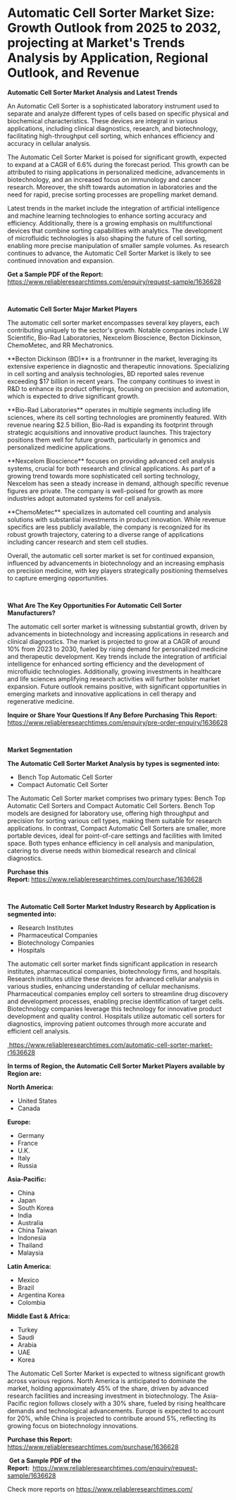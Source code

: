 <p><h1>Automatic Cell Sorter Market Size: Growth Outlook from 2025 to 2032, projecting at Market's Trends Analysis by Application, Regional Outlook, and Revenue</h1></p><p><strong>Automatic Cell Sorter Market Analysis and Latest Trends</strong></p>
<p><p>An Automatic Cell Sorter is a sophisticated laboratory instrument used to separate and analyze different types of cells based on specific physical and biochemical characteristics. These devices are integral in various applications, including clinical diagnostics, research, and biotechnology, facilitating high-throughput cell sorting, which enhances efficiency and accuracy in cellular analysis.</p><p>The Automatic Cell Sorter Market is poised for significant growth, expected to expand at a CAGR of 6.6% during the forecast period. This growth can be attributed to rising applications in personalized medicine, advancements in biotechnology, and an increased focus on immunology and cancer research. Moreover, the shift towards automation in laboratories and the need for rapid, precise sorting processes are propelling market demand.</p><p>Latest trends in the market include the integration of artificial intelligence and machine learning technologies to enhance sorting accuracy and efficiency. Additionally, there is a growing emphasis on multifunctional devices that combine sorting capabilities with analytics. The development of microfluidic technologies is also shaping the future of cell sorting, enabling more precise manipulation of smaller sample volumes. As research continues to advance, the Automatic Cell Sorter Market is likely to see continued innovation and expansion.</p></p>
<p><strong>Get a Sample PDF of the Report:&nbsp;</strong> <a href="https://www.reliableresearchtimes.com/enquiry/request-sample/1636628?utm_campaign=2624&utm_medium=2&utm_source=Github&utm_content=ia&utm_term=23032025&utm_id=automatic-cell-sorter">https://www.reliableresearchtimes.com/enquiry/request-sample/1636628</a></p>
<p>&nbsp;</p>
<p><strong>Automatic Cell Sorter Major Market Players</strong></p>
<p><p>The automatic cell sorter market encompasses several key players, each contributing uniquely to the sector's growth. Notable companies include LW Scientific, Bio-Rad Laboratories, Nexcelom Bioscience, Becton Dickinson, ChemoMetec, and RR Mechatronics.</p><p>**Becton Dickinson (BD)** is a frontrunner in the market, leveraging its extensive experience in diagnostic and therapeutic innovations. Specializing in cell sorting and analysis technologies, BD reported sales revenue exceeding $17 billion in recent years. The company continues to invest in R&D to enhance its product offerings, focusing on precision and automation, which is expected to drive significant growth.</p><p>**Bio-Rad Laboratories** operates in multiple segments including life sciences, where its cell sorting technologies are prominently featured. With revenue nearing $2.5 billion, Bio-Rad is expanding its footprint through strategic acquisitions and innovative product launches. This trajectory positions them well for future growth, particularly in genomics and personalized medicine applications.</p><p>**Nexcelom Bioscience** focuses on providing advanced cell analysis systems, crucial for both research and clinical applications. As part of a growing trend towards more sophisticated cell sorting technology, Nexcelom has seen a steady increase in demand, although specific revenue figures are private. The company is well-poised for growth as more industries adopt automated systems for cell analysis.</p><p>**ChemoMetec** specializes in automated cell counting and analysis solutions with substantial investments in product innovation. While revenue specifics are less publicly available, the company is recognized for its robust growth trajectory, catering to a diverse range of applications including cancer research and stem cell studies.</p><p>Overall, the automatic cell sorter market is set for continued expansion, influenced by advancements in biotechnology and an increasing emphasis on precision medicine, with key players strategically positioning themselves to capture emerging opportunities.</p></p>
<p>&nbsp;</p>
<p><strong>What Are The Key Opportunities For Automatic Cell Sorter Manufacturers?</strong></p>
<p><p>The automatic cell sorter market is witnessing substantial growth, driven by advancements in biotechnology and increasing applications in research and clinical diagnostics. The market is projected to grow at a CAGR of around 10% from 2023 to 2030, fueled by rising demand for personalized medicine and therapeutic development. Key trends include the integration of artificial intelligence for enhanced sorting efficiency and the development of microfluidic technologies. Additionally, growing investments in healthcare and life sciences amplifying research activities will further bolster market expansion. Future outlook remains positive, with significant opportunities in emerging markets and innovative applications in cell therapy and regenerative medicine.</p></p>
<p><strong>Inquire or Share Your Questions If Any Before Purchasing This Report:</strong> <a href="https://www.reliableresearchtimes.com/enquiry/pre-order-enquiry/1636628?utm_campaign=2624&utm_medium=2&utm_source=Github&utm_content=ia&utm_term=23032025&utm_id=automatic-cell-sorter">https://www.reliableresearchtimes.com/enquiry/pre-order-enquiry/1636628</a></p>
<p>&nbsp;</p>
<p><strong>Market Segmentation</strong></p>
<p><strong>The Automatic Cell Sorter Market Analysis by types is segmented into:</strong></p>
<p><ul><li>Bench Top Automatic Cell Sorter</li><li>Compact Automatic Cell Sorter</li></ul></p>
<p><p>The Automatic Cell Sorter market comprises two primary types: Bench Top Automatic Cell Sorters and Compact Automatic Cell Sorters. Bench Top models are designed for laboratory use, offering high throughput and precision for sorting various cell types, making them suitable for research applications. In contrast, Compact Automatic Cell Sorters are smaller, more portable devices, ideal for point-of-care settings and facilities with limited space. Both types enhance efficiency in cell analysis and manipulation, catering to diverse needs within biomedical research and clinical diagnostics.</p></p>
<p><strong>Purchase this Report:&nbsp;</strong><a href="https://www.reliableresearchtimes.com/purchase/1636628?utm_campaign=2624&utm_medium=2&utm_source=Github&utm_content=ia&utm_term=23032025&utm_id=automatic-cell-sorter">https://www.reliableresearchtimes.com/purchase/1636628</a></p>
<p>&nbsp;</p>
<p><strong>The Automatic Cell Sorter Market Industry Research by Application is segmented into:</strong></p>
<p><ul><li>Research Institutes</li><li>Pharmaceutical Companies</li><li>Biotechnology Companies</li><li>Hospitals</li></ul></p>
<p><p>The automatic cell sorter market finds significant application in research institutes, pharmaceutical companies, biotechnology firms, and hospitals. Research institutes utilize these devices for advanced cellular analysis in various studies, enhancing understanding of cellular mechanisms. Pharmaceutical companies employ cell sorters to streamline drug discovery and development processes, enabling precise identification of target cells. Biotechnology companies leverage this technology for innovative product development and quality control. Hospitals utilize automatic cell sorters for diagnostics, improving patient outcomes through more accurate and efficient cell analysis.</p></p>
<p><a href="https://www.reliableresearchtimes.com/automatic-cell-sorter-market-r1636628?utm_campaign=2624&utm_medium=2&utm_source=Github&utm_content=ia&utm_term=23032025&utm_id=automatic-cell-sorter">&nbsp;https://www.reliableresearchtimes.com/automatic-cell-sorter-market-r1636628</a></p>
<p><strong>In terms of Region, the Automatic Cell Sorter Market Players available by Region are:</strong></p>
<p>
    <p> <strong> North America: </strong>
        <ul>
            <li>United States</li>
            <li>Canada</li>
        </ul>
        </p> 
    <p> <strong> Europe: </strong>
        <ul>
            <li>Germany</li>
            <li>France</li>
            <li>U.K.</li>
            <li>Italy</li>
            <li>Russia</li>
        </ul>
        </p> 
    <p> <strong> Asia-Pacific: </strong>
        <ul>
            <li>China</li>
            <li>Japan</li>
            <li>South Korea</li>
            <li>India</li>
            <li>Australia</li>
            <li>China Taiwan</li>
            <li>Indonesia</li>
            <li>Thailand</li>
            <li>Malaysia</li>
        </ul>
        </p> 
    <p> <strong> Latin America: </strong>
        <ul>
            <li>Mexico</li>
            <li>Brazil</li>
            <li>Argentina Korea</li>
            <li>Colombia</li>
        </ul>
        </p> 
    <p> <strong> Middle East & Africa: </strong>
        <ul>
            <li>Turkey</li>
            <li>Saudi</li>
            <li>Arabia</li>
            <li>UAE</li>
            <li>Korea</li>
        </ul>
    </p>
    </p>
<p><p>The Automatic Cell Sorter Market is expected to witness significant growth across various regions. North America is anticipated to dominate the market, holding approximately 45% of the share, driven by advanced research facilities and increasing investment in biotechnology. The Asia-Pacific region follows closely with a 30% share, fueled by rising healthcare demands and technological advancements. Europe is expected to account for 20%, while China is projected to contribute around 5%, reflecting its growing focus on biotechnology innovations.</p></p>
<p><strong>Purchase this Report: </strong><a href="https://www.reliableresearchtimes.com/purchase/1636628?utm_campaign=2624&utm_medium=2&utm_source=Github&utm_content=ia&utm_term=23032025&utm_id=automatic-cell-sorter">https://www.reliableresearchtimes.com/purchase/1636628</a></p>
<p>&nbsp;<strong>Get a Sample PDF of the Report:&nbsp;&nbsp;</strong><a href="https://www.reliableresearchtimes.com/enquiry/request-sample/1636628?utm_campaign=2624&utm_medium=2&utm_source=Github&utm_content=ia&utm_term=23032025&utm_id=automatic-cell-sorter">https://www.reliableresearchtimes.com/enquiry/request-sample/1636628</a></p>
<p><strong></strong></p>
<p>Check more reports on <a href="https://www.reliableresearchtimes.com/?utm_campaign=2624&utm_medium=2&utm_source=Github&utm_content=ia&utm_term=23032025&utm_id=automatic-cell-sorter">https://www.reliableresearchtimes.com/</a></p>